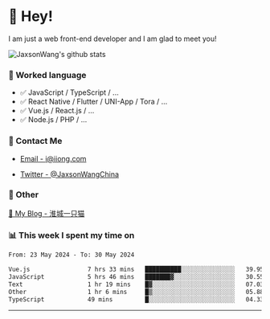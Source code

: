 # 👋 Hey!

I am just a web front-end developer and I am glad to meet you!

![JaxsonWang's github stats](https://github-readme-stats.vercel.app/api?username=JaxsonWang&&show_icons=true&&title_color=1abc9c&&icon_color=1abc9c)


### 📝 Worked language

- ✅ JavaScript / TypeScript / ...
- ✅ React Native / Flutter / UNI-App / Tora / ...
- ✅ Vue.js / React.js / ...
- ✅ Node.js / PHP / ...

### 📮 Contact Me

- [Email - i@iiong.com](mailto:i@iiong.com)

- [Twitter - @JaxsonWangChina](https://twitter.com/JaxsonWangChina)

### 🤪 Other

[📌 My Blog - 淮城一只猫](https://iiong.com)

### 📊 This week I spent my time on

<!--START_SECTION:waka-->

```txt
From: 23 May 2024 - To: 30 May 2024

Vue.js                7 hrs 33 mins   ██████████░░░░░░░░░░░░░░░   39.95 %
JavaScript            5 hrs 46 mins   ███████▓░░░░░░░░░░░░░░░░░   30.55 %
Text                  1 hr 19 mins    █▓░░░░░░░░░░░░░░░░░░░░░░░   07.03 %
Other                 1 hr 6 mins     █▒░░░░░░░░░░░░░░░░░░░░░░░   05.88 %
TypeScript            49 mins         █░░░░░░░░░░░░░░░░░░░░░░░░   04.33 %
```

<!--END_SECTION:waka-->

---
